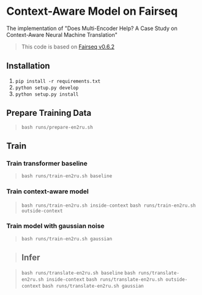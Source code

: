 # Context-Aware Model on Fairseq

The implementation of "Does Multi-Encoder Help? A Case Study on Context-Aware Neural Machine Translation"

> This code is based on [Fairseq v0.6.2](https://github.com/pytorch/fairseq/tree/v0.6.2)

## Installation

1. `pip install -r requirements.txt`
2. `python setup.py develop`
3. `python setup.py install`

## Prepare Training Data

> `bash runs/prepare-en2ru.sh`

## Train

### Train transformer baseline

> `bash runs/train-en2ru.sh baseline`

### Train context-aware model

> `bash runs/train-en2ru.sh inside-context`
> `bash runs/train-en2ru.sh outside-context`

### Train model with gaussian noise

> `bash runs/train-en2ru.sh gaussian`

> ## Infer

> `bash runs/translate-en2ru.sh baseline`
> `bash runs/translate-en2ru.sh inside-context`
> `bash runs/translate-en2ru.sh outside-context`
> `bash runs/translate-en2ru.sh gaussian`
